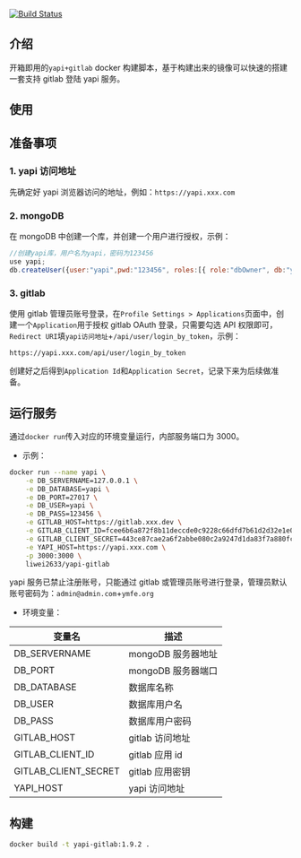 [![Build Status](https://github.com/monkeyWie/yapi-gitlab/workflows/build/badge.svg)](https://github.com/monkeyWie/yapi-gitlab/actions?query=workflow%3Abuild)

## 介绍

开箱即用的`yapi+gitlab` docker 构建脚本，基于构建出来的镜像可以快速的搭建一套支持 gitlab 登陆 yapi 服务。

## 使用

## 准备事项

### 1. yapi 访问地址

先确定好 yapi 浏览器访问的地址，例如：`https://yapi.xxx.com`

### 2. mongoDB

在 mongoDB 中创建一个库，并创建一个用户进行授权，示例：

```js
//创建yapi库，用户名为yapi，密码为123456
use yapi;
db.createUser({user:"yapi",pwd:"123456", roles:[{ role:"dbOwner", db:"yapi" } ] })
```

### 3. gitlab

使用 gitlab 管理员账号登录，在`Profile Settings > Applications`页面中，创建一个`Application`用于授权 gitlab OAuth 登录，只需要勾选 API 权限即可，`Redirect URI`填`yapi访问地址`+`/api/user/login_by_token`，示例：

```
https://yapi.xxx.com/api/user/login_by_token
```

创建好之后得到`Application Id`和`Application Secret`，记录下来为后续做准备。

## 运行服务

通过`docker run`传入对应的环境变量运行，内部服务端口为 3000。

- 示例：

```sh
docker run --name yapi \
    -e DB_SERVERNAME=127.0.0.1 \
    -e DB_DATABASE=yapi \
    -e DB_PORT=27017 \
    -e DB_USER=yapi \
    -e DB_PASS=123456 \
    -e GITLAB_HOST=https://gitlab.xxx.dev \
    -e GITLAB_CLIENT_ID=fcee6b6a872f8b11deccde0c9228c66dfd7b61d2d32e1e08c9fd9333c0fb31e2 \
    -e GITLAB_CLIENT_SECRET=443ce87cae2a6f2abbe080c2a9247d1da83f7a880fcbc69da7fa194655394eb5 \
    -e YAPI_HOST=https://yapi.xxx.com \
    -p 3000:3000 \
    liwei2633/yapi-gitlab
```

yapi 服务已禁止注册账号，只能通过 gitlab 或管理员账号进行登录，管理员默认账号密码为：`admin@admin.com`+`ymfe.org`

- 环境变量：

| 变量名               | 描述               |
| -------------------- | ------------------ |
| DB_SERVERNAME        | mongoDB 服务器地址 |
| DB_PORT              | mongoDB 服务器端口 |
| DB_DATABASE          | 数据库名称         |
| DB_USER              | 数据库用户名       |
| DB_PASS              | 数据库用户密码     |
| GITLAB_HOST          | gitlab 访问地址    |
| GITLAB_CLIENT_ID     | gitlab 应用 id     |
| GITLAB_CLIENT_SECRET | gitlab 应用密钥    |
| YAPI_HOST            | yapi 访问地址      |

## 构建

```sh
docker build -t yapi-gitlab:1.9.2 .
```
